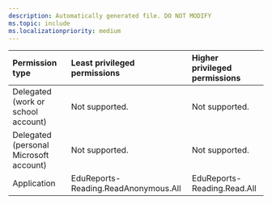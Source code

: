 ```yaml
---
description: Automatically generated file. DO NOT MODIFY
ms.topic: include
ms.localizationpriority: medium
---
```


|Permission type|Least privileged permissions|Higher privileged permissions|
|:---|:---|:---|
|Delegated (work or school account)|Not supported.|Not supported.|
|Delegated (personal Microsoft account)|Not supported.|Not supported.|
|Application|EduReports-Reading.ReadAnonymous.All|EduReports-Reading.Read.All|
